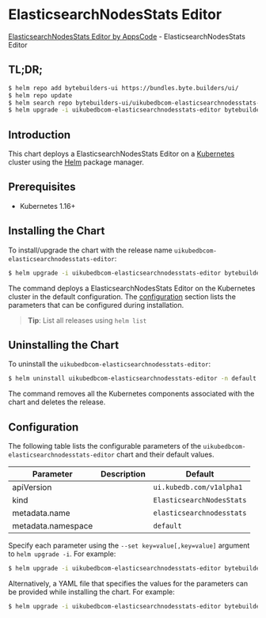 # ElasticsearchNodesStats Editor

[ElasticsearchNodesStats Editor by AppsCode](https://byte.builders) - ElasticsearchNodesStats Editor

## TL;DR;

```bash
$ helm repo add bytebuilders-ui https://bundles.byte.builders/ui/
$ helm repo update
$ helm search repo bytebuilders-ui/uikubedbcom-elasticsearchnodesstats-editor --version=v0.4.12
$ helm upgrade -i uikubedbcom-elasticsearchnodesstats-editor bytebuilders-ui/uikubedbcom-elasticsearchnodesstats-editor -n default --create-namespace --version=v0.4.12
```

## Introduction

This chart deploys a ElasticsearchNodesStats Editor on a [Kubernetes](http://kubernetes.io) cluster using the [Helm](https://helm.sh) package manager.

## Prerequisites

- Kubernetes 1.16+

## Installing the Chart

To install/upgrade the chart with the release name `uikubedbcom-elasticsearchnodesstats-editor`:

```bash
$ helm upgrade -i uikubedbcom-elasticsearchnodesstats-editor bytebuilders-ui/uikubedbcom-elasticsearchnodesstats-editor -n default --create-namespace --version=v0.4.12
```

The command deploys a ElasticsearchNodesStats Editor on the Kubernetes cluster in the default configuration. The [configuration](#configuration) section lists the parameters that can be configured during installation.

> **Tip**: List all releases using `helm list`

## Uninstalling the Chart

To uninstall the `uikubedbcom-elasticsearchnodesstats-editor`:

```bash
$ helm uninstall uikubedbcom-elasticsearchnodesstats-editor -n default
```

The command removes all the Kubernetes components associated with the chart and deletes the release.

## Configuration

The following table lists the configurable parameters of the `uikubedbcom-elasticsearchnodesstats-editor` chart and their default values.

|     Parameter      | Description |               Default                |
|--------------------|-------------|--------------------------------------|
| apiVersion         |             | <code>ui.kubedb.com/v1alpha1</code>  |
| kind               |             | <code>ElasticsearchNodesStats</code> |
| metadata.name      |             | <code>elasticsearchnodesstats</code> |
| metadata.namespace |             | <code>default</code>                 |


Specify each parameter using the `--set key=value[,key=value]` argument to `helm upgrade -i`. For example:

```bash
$ helm upgrade -i uikubedbcom-elasticsearchnodesstats-editor bytebuilders-ui/uikubedbcom-elasticsearchnodesstats-editor -n default --create-namespace --version=v0.4.12 --set apiVersion=ui.kubedb.com/v1alpha1
```

Alternatively, a YAML file that specifies the values for the parameters can be provided while
installing the chart. For example:

```bash
$ helm upgrade -i uikubedbcom-elasticsearchnodesstats-editor bytebuilders-ui/uikubedbcom-elasticsearchnodesstats-editor -n default --create-namespace --version=v0.4.12 --values values.yaml
```
